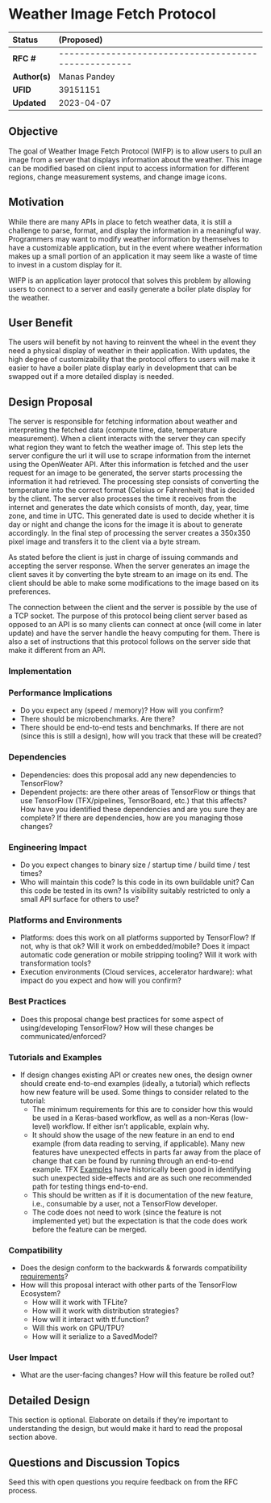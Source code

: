 # Weather Image Fetch Protocol

| Status        | (Proposed)                                           |
:-------------- |:---------------------------------------------------- |
| **RFC #**     | ---------------------------------------------------- |
| **Author(s)** | Manas Pandey                                         |
| **UFID**      | 39151151                                             |
| **Updated**   | 2023-04-07                                           |

## Objective

The goal of Weather Image Fetch Protocol (WIFP) is to allow users to pull an image from a server that displays information about the weather. This image can be modified based on client input to access information for different regions, change measurement systems, and change image icons. 

## Motivation

While there are many APIs in place to fetch weather data, it is still a challenge to parse, format, and display the information in a meaningful way. Programmers may want to modify weather information by themselves to have a customizable application, but in the event where weather information makes up a small portion of an application it may seem like a waste of time to invest in a custom display for it. 

WIFP is an application layer protocol that solves this problem by allowing users to connect to a server and easily generate a boiler plate display for the weather. 

## User Benefit

The users will benefit by not having to reinvent the wheel in the event they need a physical display of weather in their application. With updates, the high degree of customizability that the protocol offers to users will make it easier to have a boiler plate display early in development that can be swapped out if a more detailed display is needed.

## Design Proposal

The server is responsible for fetching information about weather and interpreting the fetched data (compute time, date, temperature measurement). When a client interacts with the server they can specify what region they want to fetch the weather image of. This step lets the server configure the url it will use to scrape information from the internet using the OpenWeater API. After this information is fetched and the user request for an image to be generated, the server starts processing the information it had retrieved. The processing step consists of converting the temperature into the correct format (Celsius or Fahrenheit) that is decided by the client. The server also processes the time it receives from the internet and generates the date which consists of month, day, year, time zone, and time in UTC. This generated date is used to decide whether it is day or night and change the icons for the image it is about to generate accordingly. In the final step of processing the server creates a 350x350 pixel image and transfers it to the client via a byte stream.

As stated before the client is just in charge of issuing commands and accepting the server response. When the server generates an image the client saves it by converting the byte stream to an image on its end. The client should be able to make some modifications to the image based on its preferences. 

The connection between the client and the server is possible by the use of a TCP socket. The purpose of this protocol being client server based as opposed to an API is so many clients can connect at once (will come in later update) and have the server handle the heavy computing for them. There is also a set of instructions that this protocol follows on the server side that make it different from an API.

### Implementation



### Performance Implications
* Do you expect any (speed / memory)? How will you confirm?
* There should be microbenchmarks. Are there?
* There should be end-to-end tests and benchmarks. If there are not (since this is still a design), how will you track that these will be created?

### Dependencies
* Dependencies: does this proposal add any new dependencies to TensorFlow?
* Dependent projects: are there other areas of TensorFlow or things that use TensorFlow (TFX/pipelines, TensorBoard, etc.) that this affects? How have you identified these dependencies and are you sure they are complete? If there are dependencies, how are you managing those changes?

### Engineering Impact
* Do you expect changes to binary size / startup time / build time / test times?
* Who will maintain this code? Is this code in its own buildable unit? Can this code be tested in its own? Is visibility suitably restricted to only a small API surface for others to use?

### Platforms and Environments
* Platforms: does this work on all platforms supported by TensorFlow? If not, why is that ok? Will it work on embedded/mobile? Does it impact automatic code generation or mobile stripping tooling? Will it work with transformation tools?
* Execution environments (Cloud services, accelerator hardware): what impact do you expect and how will you confirm?

### Best Practices
* Does this proposal change best practices for some aspect of using/developing TensorFlow? How will these changes be communicated/enforced?

### Tutorials and Examples
* If design changes existing API or creates new ones, the design owner should create end-to-end examples (ideally, a tutorial) which reflects how new feature will be used. Some things to consider related to the tutorial:
    - The minimum requirements for this are to consider how this would be used in a Keras-based workflow, as well as a non-Keras (low-level) workflow. If either isn’t applicable, explain why.
    - It should show the usage of the new feature in an end to end example (from data reading to serving, if applicable). Many new features have unexpected effects in parts far away from the place of change that can be found by running through an end-to-end example. TFX [Examples](https://github.com/tensorflow/tfx/tree/master/tfx/examples) have historically been good in identifying such unexpected side-effects and are as such one recommended path for testing things end-to-end.
    - This should be written as if it is documentation of the new feature, i.e., consumable by a user, not a TensorFlow developer. 
    - The code does not need to work (since the feature is not implemented yet) but the expectation is that the code does work before the feature can be merged. 

### Compatibility
* Does the design conform to the backwards & forwards compatibility [requirements](https://www.tensorflow.org/programmers_guide/version_compat)?
* How will this proposal interact with other parts of the TensorFlow Ecosystem?
    - How will it work with TFLite?
    - How will it work with distribution strategies?
    - How will it interact with tf.function?
    - Will this work on GPU/TPU?
    - How will it serialize to a SavedModel?

### User Impact
* What are the user-facing changes? How will this feature be rolled out?

## Detailed Design

This section is optional. Elaborate on details if they’re important to
understanding the design, but would make it hard to read the proposal section
above.

## Questions and Discussion Topics

Seed this with open questions you require feedback on from the RFC process.
